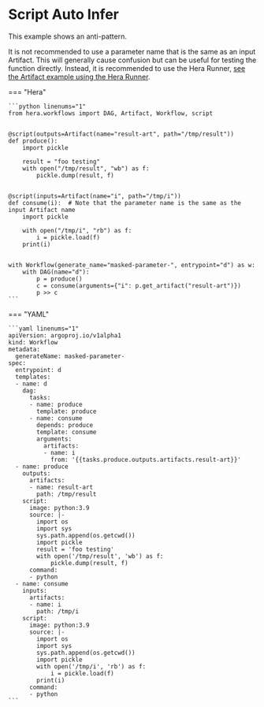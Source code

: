 # Script Auto Infer



This example shows an anti-pattern.

It is not recommended to use a parameter name that is the same as an input Artifact. This will generally cause confusion
but can be useful for testing the function directly. Instead, it is recommended to use the Hera Runner,
[see the Artifact example using the Hera Runner](../hera-runner/basic_artifacts.md).


=== "Hera"

    ```python linenums="1"
    from hera.workflows import DAG, Artifact, Workflow, script


    @script(outputs=Artifact(name="result-art", path="/tmp/result"))
    def produce():
        import pickle

        result = "foo testing"
        with open("/tmp/result", "wb") as f:
            pickle.dump(result, f)


    @script(inputs=Artifact(name="i", path="/tmp/i"))
    def consume(i):  # Note that the parameter name is the same as the input Artifact name
        import pickle

        with open("/tmp/i", "rb") as f:
            i = pickle.load(f)
        print(i)


    with Workflow(generate_name="masked-parameter-", entrypoint="d") as w:
        with DAG(name="d"):
            p = produce()
            c = consume(arguments={"i": p.get_artifact("result-art")})
            p >> c
    ```

=== "YAML"

    ```yaml linenums="1"
    apiVersion: argoproj.io/v1alpha1
    kind: Workflow
    metadata:
      generateName: masked-parameter-
    spec:
      entrypoint: d
      templates:
      - name: d
        dag:
          tasks:
          - name: produce
            template: produce
          - name: consume
            depends: produce
            template: consume
            arguments:
              artifacts:
              - name: i
                from: '{{tasks.produce.outputs.artifacts.result-art}}'
      - name: produce
        outputs:
          artifacts:
          - name: result-art
            path: /tmp/result
        script:
          image: python:3.9
          source: |-
            import os
            import sys
            sys.path.append(os.getcwd())
            import pickle
            result = 'foo testing'
            with open('/tmp/result', 'wb') as f:
                pickle.dump(result, f)
          command:
          - python
      - name: consume
        inputs:
          artifacts:
          - name: i
            path: /tmp/i
        script:
          image: python:3.9
          source: |-
            import os
            import sys
            sys.path.append(os.getcwd())
            import pickle
            with open('/tmp/i', 'rb') as f:
                i = pickle.load(f)
            print(i)
          command:
          - python
    ```


